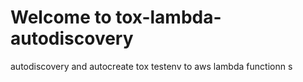 # Welcome to tox-lambda-autodiscovery

autodiscovery and autocreate tox testenv to aws lambda functionn s

